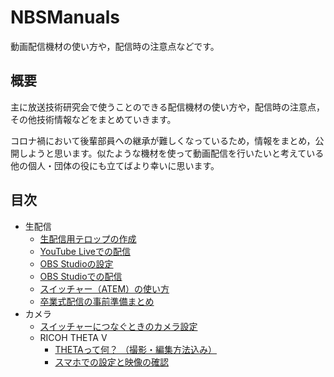 # NBSManuals

動画配信機材の使い方や，配信時の注意点などです。


## 概要

主に放送技術研究会で使うことのできる配信機材の使い方や，配信時の注意点，その他技術情報などをまとめていきます。

コロナ禍において後輩部員への継承が難しくなっているため，情報をまとめ，公開しようと思います。似たような機材を使って動画配信を行いたいと考えている他の個人・団体の役にも立てばより幸いに思います。


## 目次

- 生配信
	- [生配信用テロップの作成](./Broadcast/Telop.md)
	- [YouTube Liveでの配信](./Broadcast/YouTubeLive.md)
	- [OBS Studioの設定](./Broadcast/OBSStudioSetting.md)
	- [OBS Studioでの配信](./Broadcast/OBSStudioBroadcast.md)
	- [スイッチャー（ATEM）の使い方](./Broadcast/Switcher.md)
	- [卒業式配信の事前準備まとめ](./Broadcast/PrepareGraduation.md)
- カメラ
	- [スイッチャーにつなぐときのカメラ設定](./Camera/ToSwitcher.md)
	- RICOH THETA V
		- [THETAって何？ （撮影・編集方法込み）](./Camera/RicohThetaV/WhatIsTheta.md)
		- [スマホでの設定と映像の確認](./Camera/RicohThetaV/SettingUpAndCheckingImageWithYourSmartphone.md)

